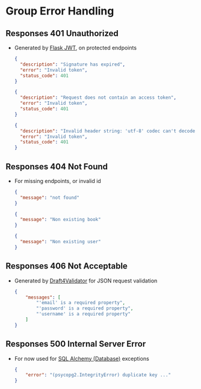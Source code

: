 # Group Error Handling

## Responses 401 Unauthorized
- Generated by [Flask JWT](https://pythonhosted.org/Flask-JWT/), on protected endpoints

    ```json
    {
      "description": "Signature has expired",
      "error": "Invalid token",
      "status_code": 401
    }
    ```

    ```json
    {
      "description": "Request does not contain an access token",
      "error": "Invalid token",
      "status_code": 401
    }
    ```

    ```json
    {
      "description": "Invalid header string: 'utf-8' codec can't decode byte 0x9f in position 25: invalid start byte",
      "error": "Invalid token",
      "status_code": 401
    }
    ```

## Responses 404 Not Found
- For missing endpoints, or invalid id

    ```json
    {
      "message": "not found"
    }
    ```
    ```json
    {
      "message": "Non existing book"
    }
    ```
    ```json
    {
      "message": "Non existing user"
    }
    ```

## Responses 406 Not Acceptable
- Generated by [Draft4Validator](http://python-jsonschema.readthedocs.io/en/latest/validate/) for JSON request validation
    ```json
    {
        "messages": [
            "'email' is a required property",
            "'password' is a required property",
            "'username' is a required property"
        ]
    }
    ```

## Responses 500 Internal Server Error
- For now used for [SQL Alchemy (Database)](http://flask-sqlalchemy.pocoo.org/2.1/) exceptions
    ```json
    {
        "error": "(psycopg2.IntegrityError) duplicate key ..."
    }
    ```